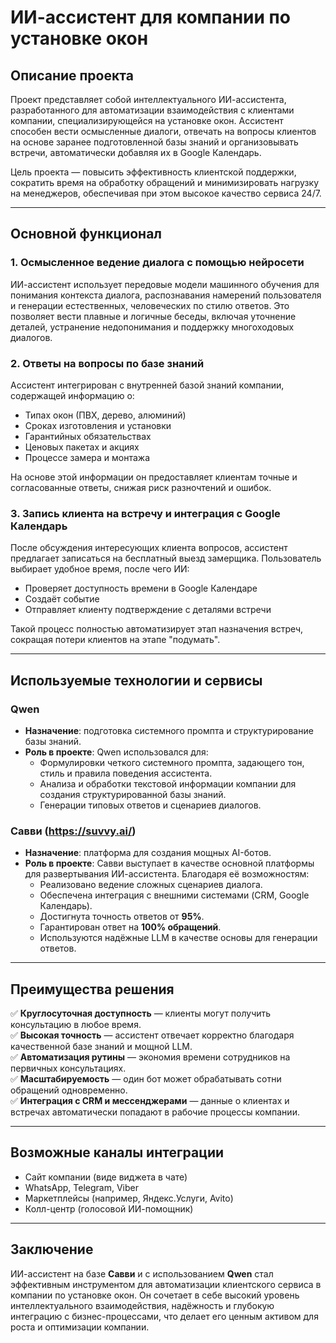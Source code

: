 # ИИ-ассистент для компании по установке окон

## Описание проекта

Проект представляет собой интеллектуального ИИ-ассистента, разработанного для автоматизации взаимодействия с клиентами компании, специализирующейся на установке окон. Ассистент способен вести осмысленные диалоги, отвечать на вопросы клиентов на основе заранее подготовленной базы знаний и организовывать встречи, автоматически добавляя их в Google Календарь.

Цель проекта — повысить эффективность клиентской поддержки, сократить время на обработку обращений и минимизировать нагрузку на менеджеров, обеспечивая при этом высокое качество сервиса 24/7.

---

## Основной функционал

### 1. Осмысленное ведение диалога с помощью нейросети
ИИ-ассистент использует передовые модели машинного обучения для понимания контекста диалога, распознавания намерений пользователя и генерации естественных, человеческих по стилю ответов. Это позволяет вести плавные и логичные беседы, включая уточнение деталей, устранение недопонимания и поддержку многоходовых диалогов.

### 2. Ответы на вопросы по базе знаний
Ассистент интегрирован с внутренней базой знаний компании, содержащей информацию о:
- Типах окон (ПВХ, дерево, алюминий)
- Сроках изготовления и установки
- Гарантийных обязательствах
- Ценовых пакетах и акциях
- Процессе замера и монтажа

На основе этой информации он предоставляет клиентам точные и согласованные ответы, снижая риск разночтений и ошибок.

### 3. Запись клиента на встречу и интеграция с Google Календарь
После обсуждения интересующих клиента вопросов, ассистент предлагает записаться на бесплатный выезд замерщика. Пользователь выбирает удобное время, после чего ИИ:
- Проверяет доступность времени в Google Календаре
- Создаёт событие
- Отправляет клиенту подтверждение с деталями встречи

Такой процесс полностью автоматизирует этап назначения встреч, сокращая потери клиентов на этапе "подумать".

---

## Используемые технологии и сервисы

### Qwen
- **Назначение**: подготовка системного промпта и структурирование базы знаний.
- **Роль в проекте**: Qwen использовался для:
  - Формулировки четкого системного промпта, задающего тон, стиль и правила поведения ассистента.
  - Анализа и обработки текстовой информации компании для создания структурированной базы знаний.
  - Генерации типовых ответов и сценариев диалогов.

### Савви (https://suvvy.ai/)
- **Назначение**: платформа для создания мощных AI-ботов.
- **Роль в проекте**: Савви выступает в качестве основной платформы для развертывания ИИ-ассистента. Благодаря её возможностям:
  - Реализовано ведение сложных сценариев диалога.
  - Обеспечена интеграция с внешними системами (CRM, Google Календарь).
  - Достигнута точность ответов от **95%**.
  - Гарантирован ответ на **100% обращений**.
  - Используются надёжные LLM в качестве основы для генерации ответов.

---

## Преимущества решения

✅ **Круглосуточная доступность** — клиенты могут получить консультацию в любое время.  
✅ **Высокая точность** — ассистент отвечает корректно благодаря качественной базе знаний и мощной LLM.  
✅ **Автоматизация рутины** — экономия времени сотрудников на первичных консультациях.  
✅ **Масштабируемость** — один бот может обрабатывать сотни обращений одновременно.  
✅ **Интеграция с CRM и мессенджерами** — данные о клиентах и встречах автоматически попадают в рабочие процессы компании.

---

## Возможные каналы интеграции
- Сайт компании (виде виджета в чате)
- WhatsApp, Telegram, Viber
- Маркетплейсы (например, Яндекс.Услуги, Avito)
- Колл-центр (голосовой ИИ-помощник)

---

## Заключение

ИИ-ассистент на базе **Савви** и с использованием **Qwen** стал эффективным инструментом для автоматизации клиентского сервиса в компании по установке окон. Он сочетает в себе высокий уровень интеллектуального взаимодействия, надёжность и глубокую интеграцию с бизнес-процессами, что делает его ценным активом для роста и оптимизации компании.
